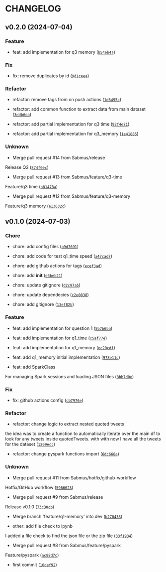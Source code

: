 # CHANGELOG

## v0.2.0 (2024-07-04)

### Feature

* feat: add implementation for q3 memory ([`b54eb4a`](https://github.com/Sabmus/latam-de-challenge/commit/b54eb4aa9a6d75a99614c2dfe15b9aa2bf90b970))

### Fix

* fix: remove duplicates by id ([`9d1ceea`](https://github.com/Sabmus/latam-de-challenge/commit/9d1ceea57174e6acbfce310474bd800d58cdd37f))

### Refactor

* refactor: remove tags from on push actions ([`1d6495c`](https://github.com/Sabmus/latam-de-challenge/commit/1d6495cbf7e8ee3fa31dd5c0d1570c4490f62f51))

* refactor: add common function to extract data from main dataset ([`3ddb6ea`](https://github.com/Sabmus/latam-de-challenge/commit/3ddb6ea48ad467fe51842950dc741a7dc71e990a))

* refactor: add partial implementation for q3 time ([`92f4e71`](https://github.com/Sabmus/latam-de-challenge/commit/92f4e7175683bd77122d4fa9a002de71b3772002))

* refactor: add partial implementation for q3_memory ([`1e41885`](https://github.com/Sabmus/latam-de-challenge/commit/1e418850fa41d4be89075caac7bb5554fb5b6a1d))

### Unknown

* Merge pull request #14 from Sabmus/release

Release Q2 ([`874f0ec`](https://github.com/Sabmus/latam-de-challenge/commit/874f0ec84f4e4f372a7e5593d90e31e878848bdd))

* Merge pull request #13 from Sabmus/feature/q3-time

Feature/q3 time ([`b81478a`](https://github.com/Sabmus/latam-de-challenge/commit/b81478a13a9fc73996fa4fc783049955c5d6446b))

* Merge pull request #12 from Sabmus/feature/q3-memory

Feature/q3 memory ([`e13632c`](https://github.com/Sabmus/latam-de-challenge/commit/e13632cd95d922c3543ba00409dc59a708a7f906))

## v0.1.0 (2024-07-03)

### Chore

* chore: add config files ([`a9d7691`](https://github.com/Sabmus/latam-de-challenge/commit/a9d76913ac0ed0a0fc9714c6ff3078cfbee9da0e))

* chore: add code for test q1_time speed ([`a47cad7`](https://github.com/Sabmus/latam-de-challenge/commit/a47cad75f1df6d847cc24d947fe2f95118866f3b))

* chore: add github actions for tags ([`ecef3ad`](https://github.com/Sabmus/latam-de-challenge/commit/ecef3ad0e76a137444cea3400b34d55e2c9ec5c3))

* chore: add __init__ ([`e3beb21`](https://github.com/Sabmus/latam-de-challenge/commit/e3beb21e5354aca56b6683ccbc03262a47860edf))

* chore: update gitignore ([`d2c97a5`](https://github.com/Sabmus/latam-de-challenge/commit/d2c97a5963cb471cff3dc3d03670805b8dd1e886))

* chore: update dependecies ([`c2e0838`](https://github.com/Sabmus/latam-de-challenge/commit/c2e083885669c819cef390296157380f60528009))

* chore: add gitignore ([`13ef82b`](https://github.com/Sabmus/latam-de-challenge/commit/13ef82b5e8cb7350a0105036a0ef84eadd23553e))

### Feature

* feat: add implementation for question 1 ([`5b7b6bb`](https://github.com/Sabmus/latam-de-challenge/commit/5b7b6bb8d58a3786f9ecef0d021cdb7cee8eafd9))

* feat: add implementation for q1_time ([`c5af77e`](https://github.com/Sabmus/latam-de-challenge/commit/c5af77edcb6613b5c1c3b898552985a898823ea3))

* feat: add implementation for q1_memory ([`ec20cdf`](https://github.com/Sabmus/latam-de-challenge/commit/ec20cdfd45dcf3564669dbb3defb816dc99aec2d))

* feat: add q1_memory initial implementation ([`978e11c`](https://github.com/Sabmus/latam-de-challenge/commit/978e11c190dd9f8203527ea1dea950bdf2a0eebd))

* feat: add SparkClass

For managing Spark sessions and loading JSON files ([`8bb7d0e`](https://github.com/Sabmus/latam-de-challenge/commit/8bb7d0ef889533f0def6b0e93306424eb42b433e))

### Fix

* fix: github actions config ([`cb7976e`](https://github.com/Sabmus/latam-de-challenge/commit/cb7976e8f619842ee7b9f425742abff59bab3485))

### Refactor

* refactor: change logic to extract nested quoted tweets

the idea was to create a function to automatically iterate over the main df to look for any tweets inside quotedTweets. with with now I have all the tweets for the dataset ([`1209ecc`](https://github.com/Sabmus/latam-de-challenge/commit/1209ecc77dabf10806f610553e77b9e78a1558ae))

* refactor: change pyspark functions import ([`6dc668a`](https://github.com/Sabmus/latam-de-challenge/commit/6dc668a462371a6544d700831c07880e4c7baa63))

### Unknown

* Merge pull request #11 from Sabmus/hotfix/github-workflow

Hotfix/GitHub workflow ([`5966623`](https://github.com/Sabmus/latam-de-challenge/commit/5966623af9d5c2443189a3c83ecc28de4f946a97))

* Merge pull request #9 from Sabmus/release

Release v0.1.0 ([`73c30cb`](https://github.com/Sabmus/latam-de-challenge/commit/73c30cb3fa419525c6a9f63f29fce56eee55e695))

* Merge branch &#39;feature/q1-memory&#39; into dev ([`b270433`](https://github.com/Sabmus/latam-de-challenge/commit/b27043391ea50be1d6ed5d4f3b491a62934d742f))

* other: add file check to ipynb

I added a file check to find the json file or the zip file ([`33f1934`](https://github.com/Sabmus/latam-de-challenge/commit/33f193496b31ba81feefda8f3a71a8babc26d7fe))

* Merge pull request #8 from Sabmus/feature/pyspark

Feature/pyspark ([`ac88d7c`](https://github.com/Sabmus/latam-de-challenge/commit/ac88d7c8e9a73280d21980cd893284dbeea085ee))

* first commit ([`10def92`](https://github.com/Sabmus/latam-de-challenge/commit/10def928f9dc6c7cfc8d610063cbd0ee7f2dad7e))
